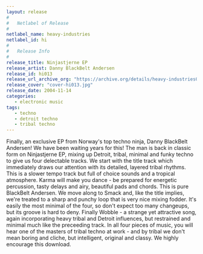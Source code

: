 ```yaml
---
layout: release
#
#   Netlabel of Release
#
netlabel_name: heavy-industries
netlabel_id: hi
#
#   Release Info
#
release_title: Ninjastjerne EP
release_artist: Danny BlackBelt Andersen
release_id: hi013
release_url_archive_org: "https://archive.org/details/heavy-industries013"
release_cover: "cover-hi013.jpg"
release_date: 2004-11-14
categories:
   - electronic music
tags:
   - techno
   - detroit techno
   - tribal techno
---
```

Finally, an exclusive EP from Norway's top techno ninja, Danny BlackBelt Andersen! We have been waiting years for this! The man is back in classic form on Ninjastjerne EP, mixing up Detroit, tribal, minimal and funky techno to give us four delectable tracks. We start with the title track which immediately draws our attention with its detailed, layered tribal rhythms. This is a slower tempo track but full of choice sounds and a tropical atmosphere. Karma will make you dance - be prepared for energetic percussion, tasty delays and airy, beautiful pads and chords. This is pure BlackBelt Andersen. We move along to Smack and, like the title implies, we're treated to a sharp and punchy loop that is very nice mixing fodder. It's easily the most minimal of the four, so don't expect too many changeups, but its groove is hard to deny. Finally Wobble - a strange yet attractive song, again incorporating heavy tribal and Detroit influences, but restrained and minimal much like the preceeding track. In all four pieces of music, you will hear one of the masters of tribal techno at work - and by tribal we don't mean boring and cliche, but intelligent, original and classy. We highly encourage this download.
